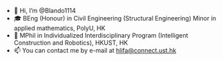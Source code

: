 - 👋 Hi, I’m @Blando1114
- 🎓 BEng (Honour) in Civil Engineering (Structural Engineering) Minor in applied mathematics, PolyU, HK
- 📕 MPhil in Individualized Interdisciplinary Program (Intelligent Construction and Robotics), HKUST, HK
- 📫 You can contact me by e-mail at hlifa@connect.ust.hk
     

<!---
Blando1114/Blando1114 is a ✨ special ✨ repository because its `README.md` (this file) appears on your GitHub profile.
You can click the Preview link to take a look at your changes.
--->
